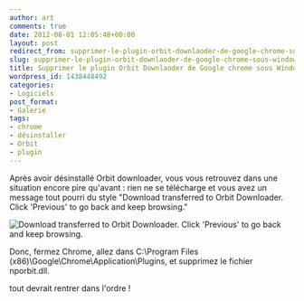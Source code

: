 ```yaml
---
author: art
comments: true
date: 2012-08-01 12:05:48+00:00
layout: post
redirect_from: supprimer-le-plugin-orbit-downlaoder-de-google-chrome-sous-windows-7/
slug: supprimer-le-plugin-orbit-downlaoder-de-google-chrome-sous-windows-7
title: Supprimer le plugin Orbit Downlaoder de Google chrome sous Windows 7
wordpress_id: 1438448492
categories:
- Logiciels
post_format:
- Galerie
tags:
- chrome
- désinstaller
- Orbit
- plugin
---
```


Après avoir désinstallé Orbit downloader, vous vous retrouvez dans une situation encore pire qu'avant : rien ne se télécharge et vous avez un message tout pourri du style "Download transferred to Orbit Downloader. Click 'Previous' to go back and keep browsing."

![Download transferred to Orbit Downloader. Click 'Previous' to go back and keep browsing.](https://static.irz.fr/2012/08/download-transferred-to-orbit-downloader.png)

Donc, fermez Chrome, allez dans C:\Program Files (x86)\Google\Chrome\Application\Plugins, et supprimez le fichier nporbit.dll.

tout devrait rentrer dans l'ordre !
